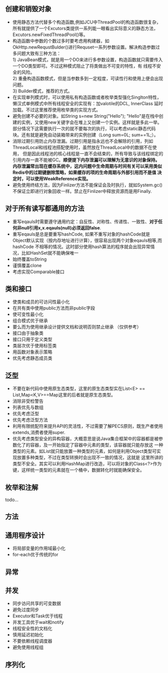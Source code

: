 ## 创建和销毁对象
- 使用静态方法代替多个构造函数,例如JCU中ThreadPool的构造函数很复杂，所有就提供了一个Excutors类提供一系列能一眼看出实际意义的静态方法，
  Excutors.newFixedThreadPool()等。
- 构造函数中参数的个数过多时要考虑用构建器，如OkHttp.newRequstBulder()进行Requset一系列参数设置。解决构造参数过多问题大致有三种方法：
  <br/>1) JavaBean模式，就是用一个DO来进行多参数设置，构造函数就只需要传入一个DO类型即可。不过这种模式阻止了将类做出不可变的特性，有
  线程不安全的风险。<br/>2) 重叠构造函数模式，但是当参数多到一定程度，可读性行和使用上便会出现问题。<br/>3) Builder模式，推荐的方式。
- 在实现单列模式时，可以使用私有构造函数或者枚举类型强化Singlton特性，懒汉式单例模式中所有线程安全的实现有：加valotile的DCL, InnerClass
  延时加载。不过这里推荐使用枚举类的实现方式。
- 避免创建不必要的对象。如String s=new String("Hello"); "Hello"是在栈中创建的实例，又使用new关键字会在堆上又创建一个实例。这样就是多此一举。
  部分情况下这需要执行一次的就不要每次的执行，可以考虑static静态代码块。还有就是避免自动装箱带来的实例创建（Long sum=0L; sum+=1L;）。
- 消除过期引用防止内存泄漏。过期引用是指永远也不会解除的引用，列如ThreadLocal和线程池搭配使用时，虽然放在ThreadLocal中的数据不在使用，
  但是因此线程池的核心线程是一直不会结束的，所有导致与该线程绑定的引用内存一直不能被GC。**顺便提下内存泄漏可以理解为无意识的对象保持。
  内存泄漏常出现在缓存系统中，这内问题中生命周期与时间有关可以采用类似Redis中的过期键删除策略，如果缓存的项的生命周期与外部引用而不是值
  决定时，可以使用WeakReference实现。**
- 避免使用终结方法，因为Finlizer方法不能保证会及时执行，就如System.gc()不保证立即进行对象回收一样。禁止在Finlizer中释放资源而是用Finally.

## 对于所有读写都通用的方法
- 重写eqauls时需要遵守通用约定：自反性、对称性、传递性、一致性、**对于任何非null引用x,x.eqauls(null)必须返回false**.
- 重写eqauls是总是要重写hashCode, 如果不重写对象的hashCode就是Object默认实现（按内存地址进行计算），很容易出现两个对象eqauls相等,而hashCode
  不相等的情况。这时部分使用hash算法的程序就会出现异常情况，比如HashSet就不能确保唯一
- 始终覆盖toString
- 谨慎覆盖clone
- 考虑实现Comparable接口

## 类和接口
- 使类和成员的可访问性最小化
- 在共有类中使用public方法而非public字段
- 使可变性最小化
- 组合模式优于继承
- 要么而为使用继承设计提供文档和说明否则禁止继承 （仅供参考）
- 接口由于抽象类
- 接口只用于定义类型
- 类层次优于使用标签类
- 用函数对象表示策略
- 优先考虑静态成员类

## 泛型
- 不要在新代码中使用原生态类型，这里的原生态类型实在List\<E> == List,Map\<K,V>==Map这里的后者就是原生态类型。
- 消除非受检警告
- 列表优先与数组
- 优先考虑泛型
- 优先考虑泛型方法
- 利用有限统配符来提升API的灵活性，不过需要了解PECS原则，既生产者使用extends,消费者使用super.
- 优先考虑类型安全的异构容器，大概意思是说Java集合框架中的容器都是被参数化了的容器，及一开始指定了容器中元素的类型，该容器就只能存放这
  一种类型的元素。如List就只能放置一种类型的元素，如何是利用Object类型可实现放置多种类型，不过在类型转换时会出现不一致的情况，这就是
  这里所讲的类型不安全。其实可以利用HashMap进行改造，可以将对象的Class<?>作为键，这样统一类型的元素就在一个桶中，数据转化时就能确保安全。

## 枚举和注解
  todo...

## 方法

## 通用程序设计
- 将局部变量的作用域最小化
- for-each优于传统的for

## 异常

## 并发
- 同步访问共享的可变数据
- 避免过度同步
- Executor和Task优于线程
- 并发工具优于wait和notify
- 线程安全性的文档化
- 慎用延迟初始化
- 不要依赖线程调度器
- 避免使用线程组

## 序列化
